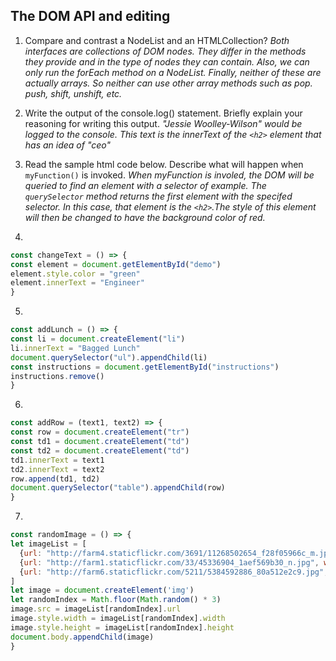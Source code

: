 ## The DOM API and editing

1. Compare and contrast a NodeList and an HTMLCollection?
   _Both interfaces are collections of DOM nodes. They differ in the methods they provide and in the type of nodes they can contain. Also, we can only run the forEach method on a NodeList. Finally, neither of these are actually arrays. So neither can use other array methods such as pop. push, shift, unshift, etc._ 

2. Write the output of the console.log() statement. Briefly explain your reasoning for writing this output. 
    _"Jessie Woolley-Wilson" would be logged to the console. This text is the innerText of the `<h2>` element that has an idea of "ceo"_


3. Read the sample html code below. Describe what will happen when `myFunction()` is invoked.
    _When myFunction is involed, the DOM will be queried to find an element with a selector of example. The `querySelector` method returns the first element with the specifed selector. In this case, that element is the `<h2>`.The style of this element will then be changed to have the background color of red._ 


4. 
  ```javascript
const changeText = () => {
  const element = document.getElementById("demo")
  element.style.color = "green"
  element.innerText = "Engineer"
}
  ```


5. 
  ```javascript
const addLunch = () => {
  const li = document.createElement("li")
  li.innerText = "Bagged Lunch"
  document.querySelector("ul").appendChild(li)
  const instructions = document.getElementById("instructions")
  instructions.remove()
}
  ```

6. 
  ```javascript
const addRow = (text1, text2) => {
  const row = document.createElement("tr")
  const td1 = document.createElement("td")
  const td2 = document.createElement("td")
  td1.innerText = text1 
  td2.innerText = text2 
  row.append(td1, td2)
  document.querySelector("table").appendChild(row)
}
  ```


7. 
  ```javascript
const randomImage = () => {
  let imageList = [
    {url: "http://farm4.staticflickr.com/3691/11268502654_f28f05966c_m.jpg", width: "240", height: "160"},
    {url: "http://farm1.staticflickr.com/33/45336904_1aef569b30_n.jpg", width: "320", height: "195"},
    {url: "http://farm6.staticflickr.com/5211/5384592886_80a512e2c9.jpg", width: "500", height: "343"}
  ]
  let image = document.createElement('img')
  let randomIndex = Math.floor(Math.random() * 3)
  image.src = imageList[randomIndex].url
  image.style.width = imageList[randomIndex].width
  image.style.height = imageList[randomIndex].height
  document.body.appendChild(image)
}
```
    
